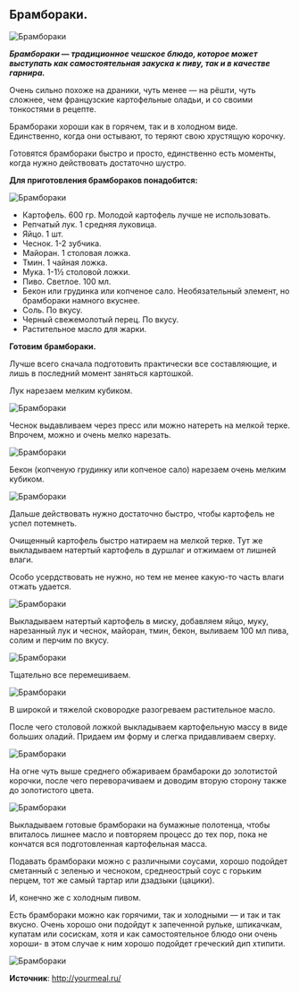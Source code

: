 ## Брамбораки.

![Брамбораки](/images/Kulinar/Second/bramboraki_1.jpg 'Брамбораки')

_**Брамбораки — традиционное чешское блюдо, которое может выступать как самостоятельная закуска к пиву, так и в качестве гарнира.**_

Очень сильно похоже на драники, чуть менее — на рёшти, чуть сложнее, чем французские картофельные оладьи, и со своими тонкостями в рецепте.

Брамбораки хороши как в горячем, так и в холодном виде. Единственно, когда они остывают, то теряют свою хрустящую корочку.

Готовятся брамбораки быстро и просто, единственно есть моменты, когда нужно действовать достаточно шустро.

**Для приготовления брамбораков понадобится:**

![Брамбораки](/images/Kulinar/Second/bramboraki_2.jpg 'Брамбораки')

- Картофель. 600 гр. Молодой картофель лучше не использовать.
- Репчатый лук. 1 средняя луковица.
- Яйцо. 1 шт.
- Чеснок. 1-2 зубчика.
- Майоран. 1 столовая ложка.
- Тмин. 1 чайная ложка.
- Мука. 1-1½ столовой ложки.
- Пиво. Светлое. 100 мл.
- Бекон или грудинка или копченое сало. Необязательный элемент, но брамбораки намного вкуснее.
- Соль. По вкусу.
- Черный свежемолотый перец. По вкусу.
- Растительное масло для жарки.

**Готовим брамбораки.**

Лучше всего сначала подготовить практически все составляющие, и лишь в последний момент заняться картошкой.

Лук нарезаем мелким кубиком.

![Брамбораки](/images/Kulinar/Second/bramboraki_3.jpg 'Брамбораки')

Чеснок выдавливаем через пресс или можно натереть на мелкой терке. Впрочем, можно и очень мелко нарезать.

![Брамбораки](/images/Kulinar/Second/bramboraki_4.jpg 'Брамбораки')

Бекон (копченую грудинку или копченое сало) нарезаем очень мелким кубиком.

![Брамбораки](/images/Kulinar/Second/bramboraki_5.jpg 'Брамбораки')

Дальше действовать нужно достаточно быстро, чтобы картофель не успел потемнеть.

Очищенный картофель быстро натираем на мелкой терке. Тут же выкладываем натертый картофель в дуршлаг и отжимаем от лишней влаги.

Особо усердствовать не нужно, но тем не менее какую-то часть влаги отжать удается.

![Брамбораки](/images/Kulinar/Second/bramboraki_6.jpg 'Брамбораки')

Выкладываем натертый картофель в миску, добавляем яйцо, муку, нарезанный лук и чеснок, майоран, тмин, бекон, выливаем 100 мл пива, солим и перчим по вкусу.

![Брамбораки](/images/Kulinar/Second/bramboraki_7.jpg 'Брамбораки')

Тщательно все перемешиваем.

![Брамбораки](/images/Kulinar/Second/bramboraki_8.jpg 'Брамбораки')

В широкой и тяжелой сковородке разогреваем растительное масло.

После чего столовой ложкой выкладываем картофельную массу в виде больших оладий. Придаем им форму и слегка придавливаем сверху.

![Брамбораки](/images/Kulinar/Second/bramboraki_9.jpg 'Брамбораки')

На огне чуть выше среднего обжариваем брамбароки до золотистой корочки, после чего переворачиваем и доводим вторую сторону также до золотистого цвета.

![Брамбораки](/images/Kulinar/Second/bramboraki_10.jpg 'Брамбораки')

Выкладываем готовые брамбораки на бумажные полотенца, чтобы впиталось лишнее масло и повторяем процесс до тех пор, пока не кончатся вся подготовленная картофельная масса.

Подавать брамбораки можно с различными соусами, хорошо подойдет сметанный с зеленью и чесноком, среднеострый соус с горьким перцем, тот же самый тартар или дзадзыки (цацики).

И, конечно же с холодным пивом.

Есть брамбораки можно как горячими, так и холодными — и так и так вкусно. Очень хорошо они подойдут к запеченной рульке, шпикачкам, купатам или сосискам, хотя и как самостоятельное блюдо они очень хороши- в этом случае к ним хорошо подойдет греческий дип хтипити.

![Брамбораки](/images/Kulinar/Second/bramboraki_11.jpg 'Брамбораки')

**Источник**: http://yourmeal.ru/
